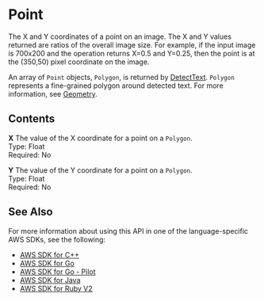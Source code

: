 # Point<a name="API_Point"></a>

The X and Y coordinates of a point on an image\. The X and Y values returned are ratios of the overall image size\. For example, if the input image is 700x200 and the operation returns X=0\.5 and Y=0\.25, then the point is at the \(350,50\) pixel coordinate on the image\.

An array of `Point` objects, `Polygon`, is returned by [DetectText](API_DetectText.md)\. `Polygon` represents a fine\-grained polygon around detected text\. For more information, see [Geometry](API_Geometry.md)\. 

## Contents<a name="API_Point_Contents"></a>

 **X**   <a name="rekognition-Type-Point-X"></a>
The value of the X coordinate for a point on a `Polygon`\.  
Type: Float  
Required: No

 **Y**   <a name="rekognition-Type-Point-Y"></a>
The value of the Y coordinate for a point on a `Polygon`\.  
Type: Float  
Required: No

## See Also<a name="API_Point_SeeAlso"></a>

For more information about using this API in one of the language\-specific AWS SDKs, see the following:
+  [AWS SDK for C\+\+](https://docs.aws.amazon.com/goto/SdkForCpp/rekognition-2016-06-27/Point) 
+  [AWS SDK for Go](https://docs.aws.amazon.com/goto/SdkForGoV1/rekognition-2016-06-27/Point) 
+  [AWS SDK for Go \- Pilot](https://docs.aws.amazon.com/goto/SdkForGoPilot/rekognition-2016-06-27/Point) 
+  [AWS SDK for Java](https://docs.aws.amazon.com/goto/SdkForJava/rekognition-2016-06-27/Point) 
+  [AWS SDK for Ruby V2](https://docs.aws.amazon.com/goto/SdkForRubyV2/rekognition-2016-06-27/Point) 
